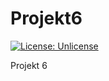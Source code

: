 # Projekt6

[![License: Unlicense](https://img.shields.io/badge/license-Unlicense-blue.svg)](http://unlicense.org/)

Projekt 6
